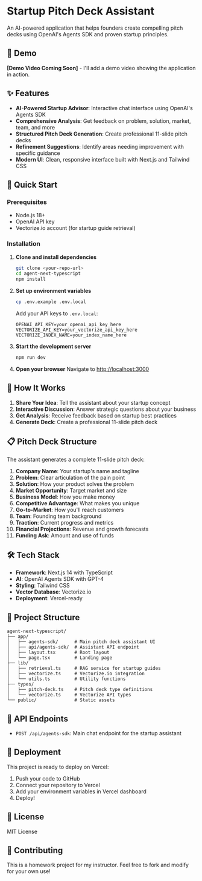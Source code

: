 # Startup Pitch Deck Assistant

An AI-powered application that helps founders create compelling pitch decks using OpenAI's Agents SDK and proven startup principles.

## 🎯 Demo

**[Demo Video Coming Soon]** - I'll add a demo video showing the application in action.

## ✨ Features

- **AI-Powered Startup Advisor**: Interactive chat interface using OpenAI's Agents SDK
- **Comprehensive Analysis**: Get feedback on problem, solution, market, team, and more
- **Structured Pitch Deck Generation**: Create professional 11-slide pitch decks
- **Refinement Suggestions**: Identify areas needing improvement with specific guidance
- **Modern UI**: Clean, responsive interface built with Next.js and Tailwind CSS

## 🚀 Quick Start

### Prerequisites

- Node.js 18+ 
- OpenAI API key
- Vectorize.io account (for startup guide retrieval)

### Installation

1. **Clone and install dependencies**
   ```bash
   git clone <your-repo-url>
   cd agent-next-typescript
   npm install
   ```

2. **Set up environment variables**
   ```bash
   cp .env.example .env.local
   ```
   
   Add your API keys to `.env.local`:
   ```env
   OPENAI_API_KEY=your_openai_api_key_here
   VECTORIZE_API_KEY=your_vectorize_api_key_here
   VECTORIZE_INDEX_NAME=your_index_name_here
   ```

3. **Start the development server**
   ```bash
   npm run dev
   ```

4. **Open your browser**
   Navigate to [http://localhost:3000](http://localhost:3000)

## 🎯 How It Works

1. **Share Your Idea**: Tell the assistant about your startup concept
2. **Interactive Discussion**: Answer strategic questions about your business
3. **Get Analysis**: Receive feedback based on startup best practices
4. **Generate Deck**: Create a professional 11-slide pitch deck

## 📋 Pitch Deck Structure

The assistant generates a complete 11-slide pitch deck:

1. **Company Name**: Your startup's name and tagline
2. **Problem**: Clear articulation of the pain point
3. **Solution**: How your product solves the problem
4. **Market Opportunity**: Target market and size
5. **Business Model**: How you make money
6. **Competitive Advantage**: What makes you unique
7. **Go-to-Market**: How you'll reach customers
8. **Team**: Founding team background
9. **Traction**: Current progress and metrics
10. **Financial Projections**: Revenue and growth forecasts
11. **Funding Ask**: Amount and use of funds

## 🛠️ Tech Stack

- **Framework**: Next.js 14 with TypeScript
- **AI**: OpenAI Agents SDK with GPT-4
- **Styling**: Tailwind CSS
- **Vector Database**: Vectorize.io
- **Deployment**: Vercel-ready

## 📁 Project Structure

```
agent-next-typescript/
├── app/
│   ├── agents-sdk/      # Main pitch deck assistant UI
│   ├── api/agents-sdk/  # Assistant API endpoint
│   ├── layout.tsx       # Root layout
│   └── page.tsx         # Landing page
├── lib/
│   ├── retrieval.ts     # RAG service for startup guides
│   ├── vectorize.ts     # Vectorize.io integration
│   └── utils.ts         # Utility functions
├── types/
│   ├── pitch-deck.ts    # Pitch deck type definitions
│   └── vectorize.ts     # Vectorize API types
└── public/              # Static assets
```

## 🔧 API Endpoints

- `POST /api/agents-sdk`: Main chat endpoint for the startup assistant

## 🚀 Deployment

This project is ready to deploy on Vercel:

1. Push your code to GitHub
2. Connect your repository to Vercel
3. Add your environment variables in Vercel dashboard
4. Deploy!

## 📝 License

MIT License

## 🤝 Contributing

This is a homework project for my instructor. Feel free to fork and modify for your own use!

